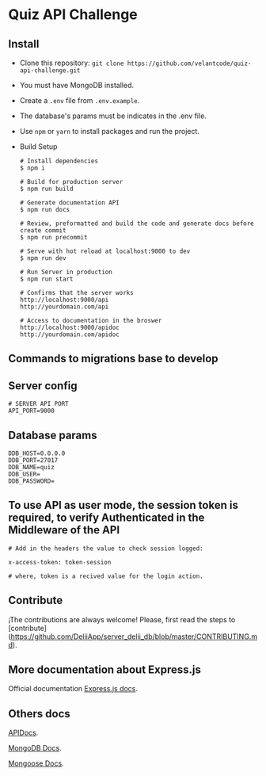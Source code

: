 # Quiz API Challenge

## Install

- Clone this repository: `git clone https://github.com/velantcode/quiz-api-challenge.git`

- You must have MongoDB installed.

- Create a `.env` file from `.env.example`.

- The database's params must be indicates in the .env file.

- Use `npm` or `yarn` to install packages and run the project.

- Build Setup

      # Install dependencies
      $ npm i

      # Build for production server
      $ npm run build

      # Generate documentation API
      $ npm run docs

      # Review, preformatted and build the code and generate docs before create commit
      $ npm run precommit

      # Serve with hot reload at localhost:9000 to dev
      $ npm run dev

      # Run Server in production
      $ npm run start

      # Confirms that the server works
      http://localhost:9000/api
      http://yourdomain.com/api

      # Access to documentation in the broswer
      http://localhost:9000/apidoc
      http://yourdomain.com/apidoc

## Commands to migrations base to develop

## Server config

    # SERVER API PORT
    API_PORT=9000

## Database params

    DDB_HOST=0.0.0.0
    DDB_PORT=27017
    DDB_NAME=quiz
    DDB_USER=
    DDB_PASSWORD=

## To use API as user mode, the session token is required, to verify Authenticated in the Middleware of the API

    # Add in the headers the value to check session logged:

    x-access-token: token-session

    # where, token is a recived value for the login action.

## Contribute

¡The contributions are always welcome! Please, first read the steps to [contribute] (https://github.com/DeliiApp/server_delii_db/blob/master/CONTRIBUTING.md).

## More documentation about Express.js

Official documentation [Express.js docs](https://expressjs.com).

## Others docs

[APIDocs](https://apidocjs.com/).

[MongoDB Docs](https://docs.mongodb.com/drivers/node/current/).

[Mongoose Docs](https://mongoosejs.com/docs/).
